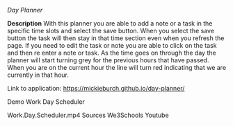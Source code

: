 *Day Planner*


**Description**
With this planner you are able to add a note or a task in the specific time slots and select the save button. When you select the save button the task will then stay in that time section even when you refresh the page. If you need to edit the task or note you are able to click on the task and then re enter a note or task. As the time goes on through the day the planner will start turning grey for the previous hours that have passed. When you are on the current hour the line will turn red indicating that we are currently in that hour.

Link to application:
https://mickieburch.github.io/day-planner/

Demo
Work Day Scheduler

 Work.Day.Scheduler.mp4 
Sources
We3Schools Youtube
